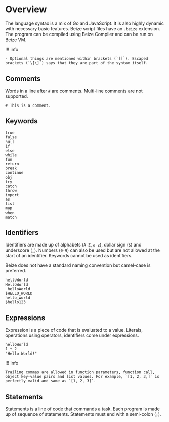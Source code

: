 # Overview

The language syntax is a mix of Go and JavaScript. It is also highly dynamic with necessary basic features. Beize script files have an `.beize` extension. The program can be compiled using Beize Compiler and can be run on Beize VM.

!!! info

    - Optional things are mentioned within brackets (`[]`). Escaped brackets (`\[\]`) says that they are part of the syntax itself.

## Comments

Words in a line after `#` are comments. Multi-line comments are not supported.

```
# This is a comment.
```

## Keywords

```
true
false
null
if
else
while
fun
return
break
continue
obj
try
catch
throw
import
as
list
map
when
match
```

## Identifiers

Identifiers are made up of alphabets (`A-Z`, `a-z`), dollar sign (`$`) and underscore (`_`). Numbers (`0-9`) can also be used but are not allowed at the start of an identifier. Keywords cannot be used as identifiers.

Beize does not have a standard naming convention but camel-case is preferred.

```
helloWorld
HelloWorld
_helloWorld
$HELLO_WORLD
hello_world
$hello123
```

## Expressions

Expression is a piece of code that is evaluated to a value. Literals, operations using operators, identifiers come under expressions.

```
helloWorld
1 + 2
"Hello World!"
```

!!! info

    Trailing commas are allowed in function parameters, function call, object key-value pairs and list values. For example, `[1, 2, 3,]` is perfectly valid and same as `[1, 2, 3]`.

## Statements

Statements is a line of code that commands a task. Each program is made up of sequence of statements. Statements must end with a semi-colon (`;`).

